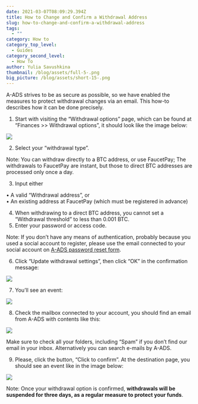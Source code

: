```yaml
---
date: 2021-03-07T08:09:29.394Z
title: How to Change and Confirm a Withdrawal Address
slug: how-to-change-and-confirm-a-withdrawal-address
tags:
  - ""
category: How to
category_top_level:
  - Guides
category_second_level:
  - How To
author: Yulia Savushkina
thumbnail: /blog/assets/full-5-.png
big_picture: /blog/assets/short-15-.png
---
```

A-ADS strives to be as secure as possible, so we have enabled the measures to protect withdrawal changes via an email. This how-to describes how it can be done precisely.

1. Start with visiting the “Withdrawal options” page, which can be found at “Finances >> Withdrawal options”, it should look like the image below:

![](/blog/assets/withdrawal-change-1.png)

2. Select your “withdrawal type”.

Note: You can withdraw directly to a BTC address, or use FaucetPay; The withdrawals to FaucetPay are instant, but those to direct BTC addresses are processed only once a day.

3. Input either 

 • A valid “Withdrawal address”, or\
 • An existing address at FaucetPay (which must be registered in advance)

4. When withdrawing to a direct BTC address, you cannot set a “Withdrawal threshold” to less than 0.001 BTC.
5. Enter your password or access code.

Note: If you don’t have any means of authentication, probably because you used a social account to register, please use the email connected to your social account on [A-ADS password reset form](https://a-ads.com/user/password/new).

6. Click “Update withdrawal settings”, then click “OK” in the confirmation message:

![](/blog/assets/withdrawal-change-53.png)

7. You’ll see an event: 

![](/blog/assets/withdrawal-change-2.png)

8. Check the mailbox connected to your account, you should find an email from A-ADS with contents like this:

![](/blog/assets/withdrawal-change-3.png)

Make sure to check all your folders, including “Spam” if you don’t find our email in your inbox. Alternatively you can search e-mails by A-ADS.

9. Please, click the button, “Click to confirm”. At the destination page, you should see an event like in the image below:

![](/blog/assets/withdrawal-change-4.png)

Note: Once your withdrawal option is confirmed, **withdrawals will be suspended for three days, as a regular measure to protect your funds**.
